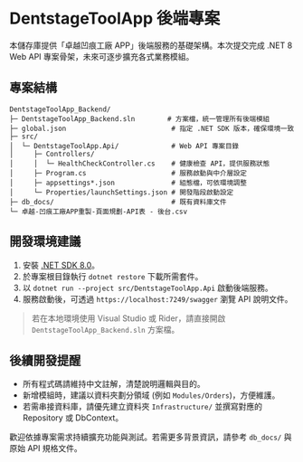 # DentstageToolApp 後端專案

本儲存庫提供「卓越凹痕工廠 APP」後端服務的基礎架構。本次提交完成 .NET 8 Web API 專案骨架，未來可逐步擴充各式業務模組。

## 專案結構

```
DentstageToolApp_Backend/
├─ DentstageToolApp_Backend.sln        # 方案檔，統一管理所有後端模組
├─ global.json                          # 指定 .NET SDK 版本，確保環境一致
├─ src/
│  └─ DentstageToolApp.Api/             # Web API 專案目錄
│     ├─ Controllers/
│     │  └─ HealthCheckController.cs    # 健康檢查 API，提供服務狀態
│     ├─ Program.cs                     # 服務啟動與中介層設定
│     ├─ appsettings*.json              # 組態檔，可依環境調整
│     └─ Properties/launchSettings.json # 開發階段啟動設定
├─ db_docs/                             # 既有資料庫文件
└─ 卓越-凹痕工廠APP重製-頁面規劃-API表 - 後台.csv
```

## 開發環境建議

1. 安裝 [.NET SDK 8.0](https://dotnet.microsoft.com/download/dotnet/8.0)。
2. 於專案根目錄執行 `dotnet restore` 下載所需套件。
3. 以 `dotnet run --project src/DentstageToolApp.Api` 啟動後端服務。
4. 服務啟動後，可透過 `https://localhost:7249/swagger` 瀏覽 API 說明文件。

> 若在本地環境使用 Visual Studio 或 Rider，請直接開啟 `DentstageToolApp_Backend.sln` 方案檔。

## 後續開發提醒

- 所有程式碼請維持中文註解，清楚說明邏輯與目的。
- 新增模組時，建議以資料夾劃分領域 (例如 `Modules/Orders`)，方便維護。
- 若需串接資料庫，請優先建立資料夾 `Infrastructure/` 並撰寫對應的 Repository 或 DbContext。

歡迎依據專案需求持續擴充功能與測試。若需更多背景資訊，請參考 `db_docs/` 與原始 API 規格文件。
